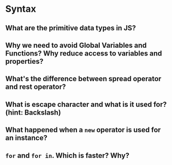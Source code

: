 # Syntax

## What are the primitive data types in JS?

## Why we need to avoid Global Variables and Functions? Why reduce access to variables and properties?

## What's the difference between spread operator and rest operator?

## What is escape character and what is it used for? \(hint: Backslash\)

## What happened when a `new` operator is used for an instance?

## `for` and `for in`. Which is faster? Why?

